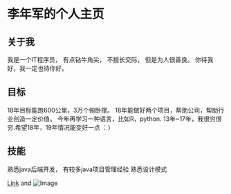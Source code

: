 # 李年军的个人主页

## 关于我
我是一个IT程序员，
有点钻牛角尖，
不擅长交际，
但是为人很善良。
你待我好，我一定也待你好。

## 目标
18年目标能跑600公里，3万个俯卧撑。
18年能做好两个项目，帮助公司，帮助行业创造一定价值。
今年再学习一种语言，比如R，python.
13年~17年，我很穷很穷.希望18年，19年情况能变好一点 ：）

## 技能
熟悉java后端开发，
有较多java项目管理经验
熟悉设计模式


[Link](url) and ![Image](src)

